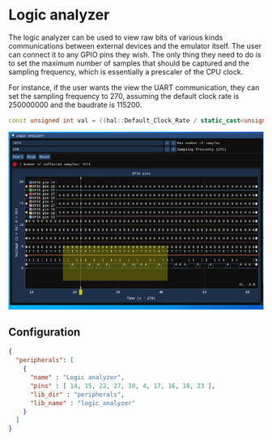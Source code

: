 # Logic analyzer

The logic analyzer can be used to view raw bits of various kinds communications between external devices and the emulator itself. The user can connect it to any GPIO pins they wish. The only thing they need to do is to set the maximum number of samples that should be captured and the sampling frequency, which is essentially a prescaler of the CPU clock.

For instance, if the user wants the view the UART communication, they can set the sampling frequency to 270, assuming the default clock rate is 250000000 and the baudrate is 115200.

```c++
const unsigned int val = ((hal::Default_Clock_Rate / static_cast<unsigned int>(rate)) / 8) - 1;
```

<img src="../../misc/screenshots/peripherals/logic_analyzer.png">

## Configuration

```json
{
  "peripherals": [
    {
      "name" : "Logic analyzer",
      "pins" : [ 14, 15, 22, 27, 10, 4, 17, 16, 18, 23 ],
      "lib_dir" : "peripherals",
      "lib_name" : "logic_analyzer"
    }
  ]
}
```
